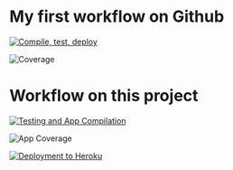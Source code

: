 # My first workflow on Github

[![Compile, test, deploy](https://github.com/rowter4/iss-project/actions/workflows/main.yaml/badge.svg)](https://github.com/rowter4/iss-project/actions/workflows/main.yaml)

![Coverage](https://rowtering.sgp1.digitaloceanspaces.com/coverage/iss-project/jacoco.svg)




# Workflow on this project

[![Testing and App Compilation](https://github.com/rowter4/iss-project/actions/workflows/main.yaml/badge.svg)](https://github.com/rowter4/iss-projec/actions/workflows/main.yaml)

![App Coverage](https://rowtering.sgp1.digitaloceanspaces.com/coverage/iss-project/jacoco.svg)

[![Deployment to Heroku](https://github.com/rowter4/iss-project/actions/workflows/deploy.yaml/badge.svg)](https://github.com/rowter4/iss-project/actions/workflows/deploy.yaml)
